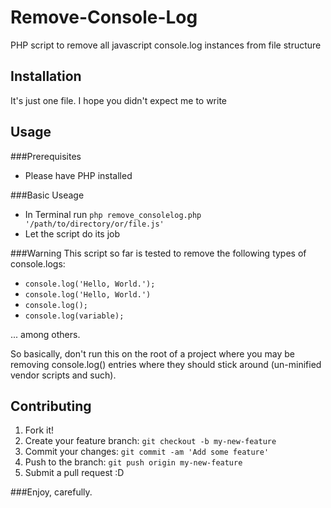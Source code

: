 # Remove-Console-Log

PHP script to remove all javascript console.log instances from file structure

## Installation

It's just one file. I hope you didn't expect me to write 

## Usage

###Prerequisites
* Please have PHP installed

###Basic Useage
* In Terminal run `php remove_consolelog.php '/path/to/directory/or/file.js'`
* Let the script do its job

###Warning
This script so far is tested to remove the following types of console.logs:

* `console.log('Hello, World.');`
* `console.log('Hello, World.')`
* `console.log();`
* `console.log(variable);`

... among others.

So basically, don't run this on the root of a project where you may be removing console.log() entries where they should stick around (un-minified vendor scripts and such).

## Contributing

1. Fork it!
2. Create your feature branch: `git checkout -b my-new-feature`
3. Commit your changes: `git commit -am 'Add some feature'`
4. Push to the branch: `git push origin my-new-feature`
5. Submit a pull request :D

###Enjoy, carefully.